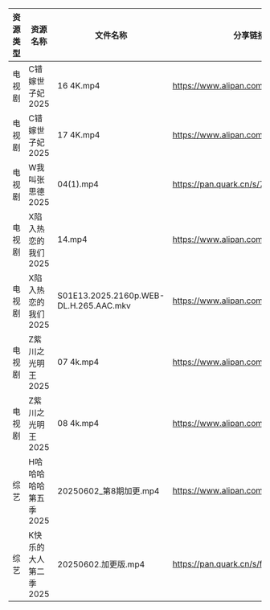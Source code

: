 | 资源类型 | 资源名称          | 文件名称                                   | 分享链接                                 | 更新时间                |
| ---- | ------------- | -------------------------------------- | ------------------------------------ | ------------------- |
| 电视剧  | C错嫁世子妃2025    | 16 4K.mp4                              | https://www.alipan.com/s/fsFbunEy7wg | 2025-06-02 18:05:21 |
| 电视剧  | C错嫁世子妃2025    | 17 4K.mp4                              | https://www.alipan.com/s/fsFbunEy7wg | 2025-06-02 18:05:20 |
| 电视剧  | W我叫张思德2025    | 04(1).mp4                              | https://pan.quark.cn/s/7094d1f0b265  | 2025-06-02 16:26:20 |
| 电视剧  | X陷入热恋的我们2025  | 14.mp4                                 | https://www.alipan.com/s/tXqE3saLfdb | 2025-06-02 20:05:51 |
| 电视剧  | X陷入热恋的我们2025  | S01E13.2025.2160p.WEB-DL.H.265.AAC.mkv | https://www.alipan.com/s/tXqE3saLfdb | 2025-06-02 00:05:54 |
| 电视剧  | Z紫川之光明王2025   | 07 4k.mp4                              | https://www.alipan.com/s/5oMJsnAqqi3 | 2025-06-02 00:06:02 |
| 电视剧  | Z紫川之光明王2025   | 08 4k.mp4                              | https://www.alipan.com/s/5oMJsnAqqi3 | 2025-06-02 00:06:02 |
| 综艺   | H哈哈哈哈哈第五季2025 | 20250602_第8期加更.mp4                     | https://www.alipan.com/s/xGAPLokKzoj | 2025-06-02 14:06:25 |
| 综艺   | K快乐的大人第二季2025 | 20250602.加更版.mp4                       | https://pan.quark.cn/s/fc40c2cbff29  | 2025-06-02 16:28:46 |
